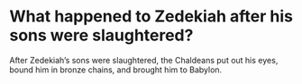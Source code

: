 # What happened to Zedekiah after his sons were slaughtered?

After Zedekiah’s sons were slaughtered, the Chaldeans put out his eyes, bound him in bronze chains, and brought him to Babylon.
